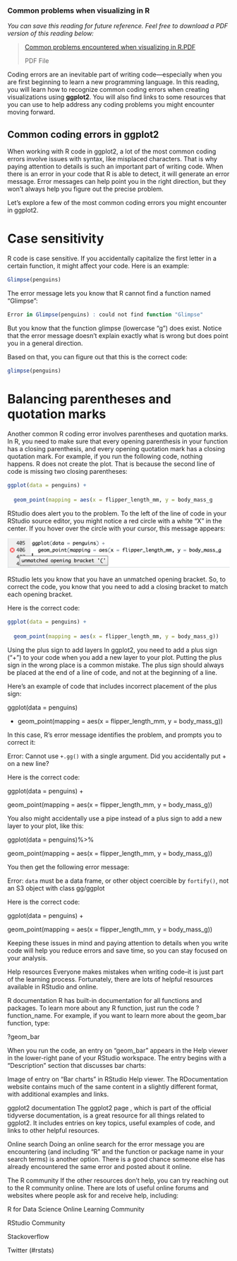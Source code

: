 ### Common problems when visualizing in R    


*You can save this reading for future reference. Feel free to download a PDF version of this reading below:*

>  [Common problems encountered when visualizing in R.PDF](https://d3c33hcgiwev3.cloudfront.net/pALIn_4vSECCyJ_-L4hAJg_3c83255ab5004b1a99957907331217b0_Common-problems-encountered-when-visualizing-in-R.pdf?Expires=1687305600&Signature=dl~NY99xOGzOonimaXpnltWfJvlj8Nf6h00LtYE6ABOH5q8sgStn4nYWGwgsO3kisKH1VTwr7pG0Z0wSvlYENkp8gTjNS6qtYteo8qaLv2SoDxJ7pGHgKppwqHJVklE9mCuWfmDmesrdV5i7lZ8k7IXBW-YnKpFIKLrzwOKyA20_&Key-Pair-Id=APKAJLTNE6QMUY6HBC5A)
> 
>  PDF File

Coding errors are an inevitable part of writing code—especially when you are first beginning to learn a new programming language. In this reading, you will learn how to recognize common coding errors when creating visualizations using **ggplot2**. You will also find links to some resources that you can use to help address any coding problems you might encounter moving forward. 

## Common coding errors in ggplot2    


When working with R code in ggplot2, a lot of the most common coding errors involve issues with syntax, like misplaced characters. That is why paying attention to details is such an important part of writing code. When there is an error in your code that R is able to detect, it will generate an error message. Error messages can help point you in the right direction, but they won’t always help you figure out the precise problem.

Let’s explore a few of the most common coding errors you might encounter in ggplot2.

# Case sensitivity     


R code is case sensitive. If you accidentally capitalize the first letter in a certain function, it might affect your code. Here is an example: 
```r
Glimpse(penguins)
```


The error message lets you know that R cannot find a function named “Glimpse”:
```r
Error in Glimpse(penguins) : could not find function "Glimpse"
```


But you know that the function glimpse (lowercase “g”) does exist. Notice that the error message doesn’t explain exactly what is wrong but does point you in a general direction. 

Based on that, you can figure out that this is the correct code: 
```r
glimpse(penguins) 
```


# Balancing parentheses and quotation marks     


Another common R coding error involves parentheses and quotation marks. In R, you need to make sure that every opening parenthesis in your function has a closing parenthesis, and every opening quotation mark has a closing quotation mark. For example, if you run the following code, nothing happens. R does not create the plot. That is because the second line of code is missing two closing parentheses: 
```r
ggplot(data = penguins) + 

  geom_point(mapping = aes(x = flipper_length_mm, y = body_mass_g
```


RStudio does alert you to the problem. To the left of the line of code in your RStudio source  editor, you might notice a red circle with a white “X” in the center. If you hover over the circle with your cursor, this message appears: 

![alt text](https://github.com/paulohl/Data_Analysis_R_Programming/blob/main/img/Screen-Shot-26.png)    


RStudio lets you know that you have an unmatched opening bracket. So, to correct the code, you know that you need to add a closing bracket to match each opening bracket. 

Here is the correct code: 
```r
ggplot(data = penguins) + 

  geom_point(mapping = aes(x = flipper_length_mm, y = body_mass_g))
```


Using the plus sign to add layers 
In ggplot2, you need to add a plus sign (“+”) to your code when you add a new layer to your plot. Putting the plus sign in the wrong place is a common mistake. The plus sign should always be placed at the end of a line of code, and not at the beginning of a line.

Here’s an example of code that includes incorrect placement of the plus sign:

ggplot(data = penguins) 

  + geom_point(mapping = aes(x = flipper_length_mm, y = body_mass_g))

In this case, R’s error message identifies the problem, and prompts you to correct it: 

Error: Cannot use `+.gg()` with a single argument. Did you accidentally put + on a new line? 

Here is the correct code: 

ggplot(data = penguins) + 

  geom_point(mapping = aes(x = flipper_length_mm, y = body_mass_g))

You also might accidentally use a pipe instead of a plus sign to add a new layer to your plot, like this:

ggplot(data = penguins)%>%   

  geom_point(mapping = aes(x = flipper_length_mm, y = body_mass_g))

You then get the following error message: 

Error: `data` must be a data frame, or other object coercible by `fortify()`, not an S3 object with class gg/ggplot

Here is the correct code: 

ggplot(data = penguins) + 

  geom_point(mapping = aes(x = flipper_length_mm, y = body_mass_g))

Keeping these issues in mind and paying attention to details when you write code will help you reduce errors and save time, so you can stay focused on your analysis. 

Help resources
Everyone makes mistakes when writing code–it is just part of the learning process. Fortunately, there are lots of helpful resources available in RStudio and online. 

R documentation
R has built-in documentation for all functions and packages. To learn more about any R function, just run the code ?function_name. For example, if you want to learn more about the geom_bar function, type:

?geom_bar

When you run the code, an entry on “geom_bar” appears in the Help viewer in the lower-right pane of your RStudio workspace. The entry begins with a “Description” section that discusses bar charts: 

Image of entry on “Bar charts” in RStudio Help viewer.
The 
RDocumentation website
 contains much of the same content in a slightly different format, with additional examples and links.

ggplot2 documentation
The 
ggplot2 page
, which is part of the official tidyverse documentation, is a great resource for all things related to ggplot2. It includes entries on key topics, useful examples of code, and links to other helpful resources. 

Online search
Doing an online search for the error message you are encountering (and including “R” and the function or package name in your search terms) is another option. There is a good chance someone else has already encountered the same error and posted about it online. 

The R community
If the other resources don’t help, you can try reaching out to the R community online. There are lots of useful online forums and websites where people ask for and receive help, including:

R for Data Science Online Learning Community

RStudio Community

Stackoverflow

Twitter (#rstats)
